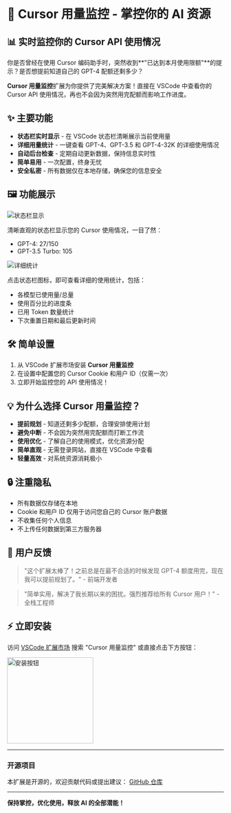 # 🚀 Cursor 用量监控 - 掌控你的 AI 资源

## 📊 实时监控你的 Cursor API 使用情况

你是否曾经在使用 Cursor 编码助手时，突然收到**"已达到本月使用限额"**的提示？是否想提前知道自己的 GPT-4 配额还剩多少？

**Cursor 用量监控**扩展为你提供了完美解决方案！直接在 VSCode 中查看你的 Cursor API 使用情况，再也不会因为突然用完配额而影响工作进度。

## ✨ 主要功能

- **状态栏实时显示** - 在 VSCode 状态栏清晰展示当前使用量
- **详细用量统计** - 一键查看 GPT-4、GPT-3.5 和 GPT-4-32K 的详细使用情况
- **自动后台检查** - 定期自动更新数据，保持信息实时性
- **简单易用** - 一次配置，终身无忧
- **安全私密** - 所有数据仅在本地存储，确保您的信息安全

## 🖼️ 功能展示

![状态栏显示](https://example.com/status-bar-preview.png)

清晰直观的状态栏显示您的 Cursor 使用情况，一目了然：
- GPT-4: 27/150
- GPT-3.5 Turbo: 105

![详细统计](https://example.com/detailed-view.png)

点击状态栏图标，即可查看详细的使用统计，包括：
- 各模型已使用量/总量
- 使用百分比的进度条
- 已用 Token 数量统计
- 下次重置日期和最后更新时间

## 🛠️ 简单设置

1. 从 VSCode 扩展市场安装 **Cursor 用量监控**
2. 在设置中配置您的 Cursor Cookie 和用户 ID（仅需一次）
3. 立即开始监控您的 API 使用情况！

## 💡 为什么选择 Cursor 用量监控？

- **提前规划** - 知道还剩多少配额，合理安排使用计划
- **避免中断** - 不会因为突然用完配额而打断工作流
- **使用优化** - 了解自己的使用模式，优化资源分配
- **简单直观** - 无需登录网站，直接在 VSCode 中查看
- **轻量高效** - 对系统资源消耗极小

## 🔒 注重隐私

- 所有数据仅存储在本地
- Cookie 和用户 ID 仅用于访问您自己的 Cursor 账户数据
- 不收集任何个人信息
- 不上传任何数据到第三方服务器

## 📣 用户反馈

> "这个扩展太棒了！之前总是在最不合适的时候发现 GPT-4 额度用完，现在我可以提前规划了。" - 前端开发者

> "简单实用，解决了我长期以来的困扰。强烈推荐给所有 Cursor 用户！" - 全栈工程师

## ⚡ 立即安装

访问 [VSCode 扩展市场](https://marketplace.visualstudio.com) 搜索 "Cursor 用量监控" 或直接点击下方按钮：

[<img src="https://img.shields.io/badge/Install-VSCode%20Extension-blue" alt="安装按钮" width="200"/>](https://marketplace.visualstudio.com)

---

### 开源项目

本扩展是开源的，欢迎贡献代码或提出建议：
[GitHub 仓库](https://github.com/vcdog/cursor-usage-monitor)

---

**保持掌控，优化使用，释放 AI 的全部潜能！** 